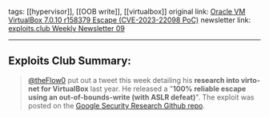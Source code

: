 tags: [[hypervisor]], [[OOB write]], [[virtualbox]]
original link:  [Oracle VM VirtualBox 7.0.10 r158379 Escape (CVE-2023-22098 PoC)](https://github.com/google/security-research/tree/master/pocs/oracle/virtualbox/cve-2023-22098?ref=blog.exploits.club)
newsletter link: [exploits.club Weekly Newsletter 09](https://blog.exploits.club/exploits-club-weekly-newsletter-09/)

---
## Exploits Club Summary:
> [@theFlow0](https://twitter.com/theflow0?ref=blog.exploits.club) put out a tweet this week detailing his **research into virto-net for VirtualBox** last year. He released a "**100% reliable escape using an out-of-bounds-write (with ASLR defeat)**". The exploit was posted on the [Google Security Research Github repo](https://github.com/google/security-research/tree/master?ref=blog.exploits.club).